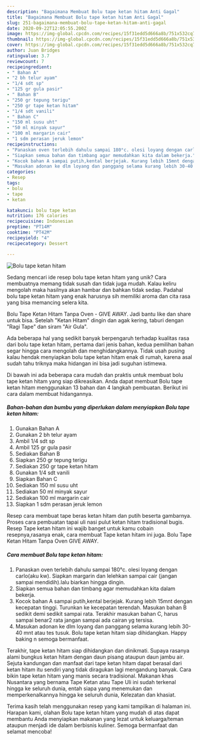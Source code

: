 ```yaml
---
description: "Bagaimana Membuat Bolu tape ketan hitam Anti Gagal"
title: "Bagaimana Membuat Bolu tape ketan hitam Anti Gagal"
slug: 251-bagaimana-membuat-bolu-tape-ketan-hitam-anti-gagal
date: 2020-09-22T12:05:55.200Z
image: https://img-global.cpcdn.com/recipes/15f31edd5d666a8b/751x532cq70/bolu-tape-ketan-hitam-foto-resep-utama.jpg
thumbnail: https://img-global.cpcdn.com/recipes/15f31edd5d666a8b/751x532cq70/bolu-tape-ketan-hitam-foto-resep-utama.jpg
cover: https://img-global.cpcdn.com/recipes/15f31edd5d666a8b/751x532cq70/bolu-tape-ketan-hitam-foto-resep-utama.jpg
author: Juan Bridges
ratingvalue: 3.7
reviewcount: 7
recipeingredient:
- " Bahan A"
- "2 bh telur ayam"
- "1/4 sdt sp"
- "125 gr gula pasir"
- " Bahan B"
- "250 gr tepung terigu"
- "250 gr tape ketan hitam"
- "1/4 sdt vanili"
- " Bahan C"
- "150 ml susu uht"
- "50 ml minyak sayur"
- "100 ml margarin cair"
- "1 sdm perasan jeruk lemon"
recipeinstructions:
- "Panaskan oven terlebih dahulu sampai 180°c. olesi loyang dengan carlo(aku kw). Siapkan margarin dan lelehkan sampai cair (jangan sampai mendidih).lalu biarkan hingga dingin."
- "Siapkan semua bahan dan timbang agar memudahkan kita dalam bekerja."
- "Kocok bahan A sampai putih,kental berjejak. Kurang lebih 15mnt dengan kecepatan tinggi. Turunkan ke kecepatan terendah. Masukan bahan B sedikit demi sedikit sampai rata. Terakhir masukan bahan C, harus sampai benar2 rata jangan sampai ada cairan yg tersisa."
- "Masukan adonan ke dlm loyang dan panggang selama kurang lebih 30-40 mnt atau tes tusuk. Bolu tape ketan hitam siap dihidangkan. Happy baking n semoga bermanfaat."
categories:
- Resep
tags:
- bolu
- tape
- ketan

katakunci: bolu tape ketan 
nutrition: 176 calories
recipecuisine: Indonesian
preptime: "PT14M"
cooktime: "PT42M"
recipeyield: "4"
recipecategory: Dessert

---
```



![Bolu tape ketan hitam](https://img-global.cpcdn.com/recipes/15f31edd5d666a8b/751x532cq70/bolu-tape-ketan-hitam-foto-resep-utama.jpg)

Sedang mencari ide resep bolu tape ketan hitam yang unik? Cara membuatnya memang tidak susah dan tidak juga mudah. Kalau keliru mengolah maka hasilnya akan hambar dan bahkan tidak sedap. Padahal bolu tape ketan hitam yang enak harusnya sih memiliki aroma dan cita rasa yang bisa memancing selera kita.

Bolu Tape Ketan Hitam Tanpa Oven - GIVE AWAY. Jadi bantu like dan share untuk bisa. Setelah &#34;Ketan Hitam&#34; dingin dan agak kering, taburi dengan &#34;Ragi Tape&#34; dan siram &#34;Air Gula&#34;.

Ada beberapa hal yang sedikit banyak berpengaruh terhadap kualitas rasa dari bolu tape ketan hitam, pertama dari jenis bahan, kedua pemilihan bahan segar hingga cara mengolah dan menghidangkannya. Tidak usah pusing kalau hendak menyiapkan bolu tape ketan hitam enak di rumah, karena asal sudah tahu triknya maka hidangan ini bisa jadi suguhan istimewa.


Di bawah ini ada beberapa cara mudah dan praktis untuk membuat bolu tape ketan hitam yang siap dikreasikan. Anda dapat membuat Bolu tape ketan hitam menggunakan 13 bahan dan 4 langkah pembuatan. Berikut ini cara dalam membuat hidangannya.

<!--inarticleads1-->

##### Bahan-bahan dan bumbu yang diperlukan dalam menyiapkan Bolu tape ketan hitam:

1. Gunakan  Bahan A
1. Gunakan 2 bh telur ayam
1. Ambil 1/4 sdt sp
1. Ambil 125 gr gula pasir
1. Sediakan  Bahan B
1. Siapkan 250 gr tepung terigu
1. Sediakan 250 gr tape ketan hitam
1. Gunakan 1/4 sdt vanili
1. Siapkan  Bahan C
1. Sediakan 150 ml susu uht
1. Sediakan 50 ml minyak sayur
1. Sediakan 100 ml margarin cair
1. Siapkan 1 sdm perasan jeruk lemon


Resep cara membuat tape beras ketan hitam dan putih beserta gambarnya. Proses cara pembuatan tapai uli nasi pulut ketan hitam tradisional bugis. Resep Tape ketan hitam ini wajib banget untuk kamu cobain resepnya,rasanya enak, cara membuat Tape ketan hitam ini juga. Bolu Tape Ketan Hitam Tanpa Oven GIVE AWAY. 

<!--inarticleads2-->

##### Cara membuat Bolu tape ketan hitam:

1. Panaskan oven terlebih dahulu sampai 180°c. olesi loyang dengan carlo(aku kw). Siapkan margarin dan lelehkan sampai cair (jangan sampai mendidih).lalu biarkan hingga dingin.
1. Siapkan semua bahan dan timbang agar memudahkan kita dalam bekerja.
1. Kocok bahan A sampai putih,kental berjejak. Kurang lebih 15mnt dengan kecepatan tinggi. Turunkan ke kecepatan terendah. Masukan bahan B sedikit demi sedikit sampai rata. Terakhir masukan bahan C, harus sampai benar2 rata jangan sampai ada cairan yg tersisa.
1. Masukan adonan ke dlm loyang dan panggang selama kurang lebih 30-40 mnt atau tes tusuk. Bolu tape ketan hitam siap dihidangkan. Happy baking n semoga bermanfaat.


Terakhir, tape ketan hitam siap dihidangkan dan dinikmati. Supaya rasanya alami bungkus ketan hitam dengan daun pisang ataupun daun jambu air. Sejuta kandungan dan manfaat dari tape ketan hitam dapat berasal dari ketan hitam itu sendiri yang tidak diragukan lagi mengandung banyak. Cara bikin tape ketan hitam yang manis secara tradisional. Makanan khas Nusantara yang bernama Tape Ketan atau Tape Uli ini sudah terkenal hingga ke seluruh dunia, entah siapa yang menemukan dan memperkenalkannya hingga ke seluruh dunia, Kelezatan dan khasiat. 

Terima kasih telah menggunakan resep yang kami tampilkan di halaman ini. Harapan kami, olahan Bolu tape ketan hitam yang mudah di atas dapat membantu Anda menyiapkan makanan yang lezat untuk keluarga/teman ataupun menjadi ide dalam berbisnis kuliner. Semoga bermanfaat dan selamat mencoba!
